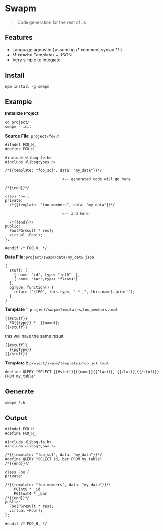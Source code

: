 # Swapm

> Code generation for the rest of us

## Features

* Language agnostic ( assuming /* comment syntax */ )
* Mustache Templates + JSON
* Very simple to integrate

## Install

    npm install -g swapm

## Example

**Initialize Project**

    cd project/
    swapm --init

**Source File:** `project/foo.h`

    #ifndef FOO_H_
    #define FOO_H_

    #include <libpq-fe.h>
    #include <libpqtypes.h>

    /*{{template: "foo_sql", data: "my_data"}}*/

                              <-- generated code will go here

    /*{{end}}*/

    class Foo {
    private:
      /*{{template: "foo_members", data: "my_data"}}*/  

                              <-- and here

      /*{{end}}*/
    public:
      Foo(PGresult * res);
      virtual ~Foo();
    };

    #endif /* FOO_H_ */

**Data File:** `project/swapm/data/my_data.json`

    {
      stuff: [
        { name: "id", type: "int8"  },
        { name: "bar",type: "float4"}
      ],
      pgType: function() {
        return ["\tPG", this.type, " * _", this.name].join('');
      }
    }

**Template 1:** `project/swapm/templates/foo_members.tmpl`

    {{#stuff}}
      PG{{type}} * _{{name}};
    {{/stuff}}

this will have the same result

    {{#stuff}}
      {{pgType}}
    {{/stuff}}

**Template 2** `project/swapm/templates/foo_sql.tmpl`

    #define QUERY "SELECT {{#stuff}}{{name}}{{^last}}, {{/last}}{{/stuff}} FROM my_table"

## Generate

    swapm *.h

## Output

    #ifndef FOO_H_
    #define FOO_H_

    #include <libpq-fe.h>
    #include <libpqtypes.h>

    /*{{template: "foo_sql", data: "my_data"}}*/
    #define QUERY "SELECT id, bar FROM my_table"
    /*{{end}}*/

    class Foo {
    private:

    /*{{template: "foo_members", data: "my_data"}}*/
        PGint8 * _id
        PGfloat4 * _bar
    /*{{end}}*/
    public:
      Foo(PGresult * res);
      virtual ~Foo();
    };

    #endif /* FOO_H_ */





